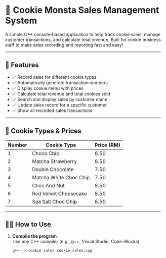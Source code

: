 # 🍪 Cookie Monsta Sales Management System

A simple C++ console-based application to help track cookie sales, manage customer transactions, and calculate total revenue. Built for cookie business staff to make sales recording and reporting fast and easy!

---

## 📌 Features

- ✅ Record sales for different cookie types
- ✅ Automatically generate transaction numbers
- ✅ Display cookie menu with prices
- ✅ Calculate total revenue and total cookies sold
- ✅ Search and display sales by customer name
- ✅ Update sales record for a specific customer
- ✅ Show all recorded sales transactions

---

## 🧾 Cookie Types & Prices

| Number | Cookie Type               | Price (RM) |
|--------|---------------------------|------------|
| 1      | Choco Chip                | 6.50       |
| 2      | Matcha Strawberry         | 8.50       |
| 3      | Double Chocolate          | 7.50       |
| 4      | Matcha White Choc Chip    | 7.50       |
| 5      | Choc And Nut              | 8.50       |
| 6      | Red Velvet Cheesecake     | 8.50       |
| 7      | Sea Salt Choc Chip        | 6.50       |

---

## 🧑‍💻 How to Use

1. **Compile the program**  
   Use any C++ compiler (e.g., g++, Visual Studio, Code::Blocks).

   ```bash
   g++ -o cookie_sales cookie_sales.cpp
